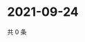 # 2021-09-24

共 0 条

<!-- BEGIN WEIBO -->
<!-- 最后更新时间 Fri Sep 24 2021 23:03:15 GMT+0800 (China Standard Time) -->

<!-- END WEIBO -->
